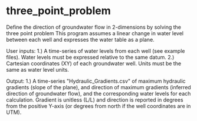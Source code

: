 # three_point_problem
Define the direction of groundwater flow in 2-dimensions by solving the three point problem
This program assumes a linear change in water level between each well and expresses the water table as a plane.

User inputs: 
1.) A time-series of water levels from each well (see example files). Water levels must be expressed relative to the same datum.
2.) Cartesian coordinates (XY) of each groundwater well. Units must be the same as water level units. 

Output: 
1.) A time-series "Hydraulic_Gradients.csv" of maximum hydraulic gradients (slope of the plane), and direction of maximum gradients (inferred direction of groundwater flow), and the corresponding water levels for each calculation. Gradient is unitless (L/L) and direction is reported in degrees from the positive Y-axis (or degrees from north if the well coordinates are in UTM).  
